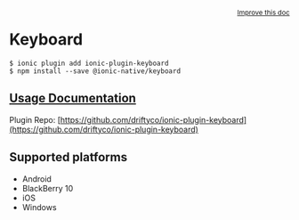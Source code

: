 <a style="float:right;font-size:12px;" href="http://github.com/driftyco/ionic-native/edit/master/src/@ionic-native/plugins/keyboard/index.ts#L2">
  Improve this doc
</a>

# Keyboard

```
$ ionic plugin add ionic-plugin-keyboard
$ npm install --save @ionic-native/keyboard
```

## [Usage Documentation](https://ionicframework.com/docs/v2/native/keyboard/)

Plugin Repo: [https://github.com/driftyco/ionic-plugin-keyboard](https://github.com/driftyco/ionic-plugin-keyboard)



## Supported platforms
- Android
- BlackBerry 10
- iOS
- Windows



